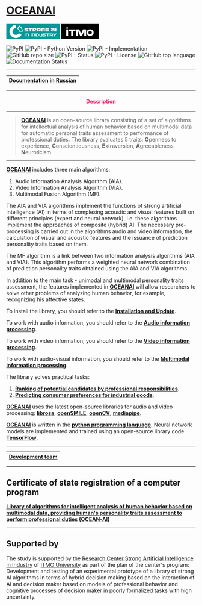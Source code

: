 # [OCEANAI](https://oceanai.readthedocs.io/en/latest/)

[![SAI](./docs/source/_static/badges/SAI_badge_flat.svg)](https://sai.itmo.ru/)
[![ITMO](./docs/source/_static/badges/ITMO_badge_flat.svg)](https://en.itmo.ru/en/)

![PyPI](https://img.shields.io/pypi/v/oceanai)
![PyPI - Python Version](https://img.shields.io/pypi/pyversions/oceanai)
![PyPI - Implementation](https://img.shields.io/pypi/implementation/oceanai)
![GitHub repo size](https://img.shields.io/github/repo-size/dmitryryumin/oceanai)
![PyPI - Status](https://img.shields.io/pypi/status/oceanai)
![PyPI - License](https://img.shields.io/pypi/l/oceanai)
![GitHub top language](https://img.shields.io/github/languages/top/dmitryryumin/oceanai)
![Documentation Status](https://readthedocs.org/projects/oceanai/badge/?version=latest)

---

| [Documentation in Russian](https://oceanai.readthedocs.io/ru/latest/index.html) |
|---------------------------------------------------------------------------------|

---

<h4 align="center"><span style="color:#EC256F;">Description</span></h4>

---

>  **[OCEANAI](https://oceanai.readthedocs.io/en/latest/)** is an open-source library consisting of a set of algorithms for intellectual analysis of human behavior based on multimodal data for automatic personal traits assessment to performance of professional duties. The library evaluates 5 traits: **O**penness to experience, **C**onscientiousness, **E**xtraversion, **A**greeableness, **N**euroticism.

---

**[OCEANAI](https://oceanai.readthedocs.io/en/latest/)** includes three main algorithms:

1. Audio Information Analysis Algorithm (AIA).
2. Video Information Analysis Algorithm (VIA).
3. Multimodal Fusion Algorithm (MF).

The AIA and VIA algorithms implement the functions of strong artificial intelligence (AI) in terms of complexing acoustic and visual features built on different principles (expert and neural network), i.e. these algorithms implement the approaches of composite (hybrid) AI. The necessary pre-processing is carried out in the algorithms audio and video information, the calculation of visual and acoustic features and the issuance of prediction personality traits based on them.

The MF algorithm is a link between two information analysis algorithms (AIA and VIA). This algorithm performs a weighted neural network combination of prediction personality traits obtained using the AIA and VIA algorithms.

In addition to the main task - unimodal and multimodal personality traits assessment, the features implemented in **[OCEANAI](https://oceanai.readthedocs.io/en/latest/)** will allow researchers to solve other problems of analyzing human behavior, for example, recognizing his affective states.

To install the library, you should refer to the **[Installation and Update](https://oceanai.readthedocs.io/en/latest/user_guide/installation.html#id2)**.

To work with audio information, you should refer to the **[Audio information processing](https://oceanai.readthedocs.io/en/latest/user_guide/samples/audio.html)**.

To work with video information, you should refer to the **[Video information processing](https://oceanai.readthedocs.io/en/latest/user_guide/samples/video.html)**.

To work with audio-visual information, you should refer to the **[Multimodal information processing](https://oceanai.readthedocs.io/en/latest/user_guide/samples/multimodal.html)**.

The library solves practical tasks:

1. **[Ranking of potential candidates by professional responsibilities](https://oceanai.readthedocs.io/en/latest/user_guide/notebooks/Pipeline_practical_task_1.html)**.
2. **[Predicting consumer preferences for industrial goods](https://oceanai.readthedocs.io/en/latest/user_guide/notebooks/Pipeline_practical_task_2.html)**.

**[OCEANAI](https://oceanai.readthedocs.io/en/latest/)** uses the latest open-source libraries for audio and video processing: **[librosa](https://librosa.org/)**, **[openSMILE](https://audeering.github.io/opensmile-python/)**, **[openCV](https://pypi.org/project/opencv-python/)**, **[mediapipe](https://google.github.io/mediapipe/getting_started/python)**.

**[OCEANAI](https://oceanai.readthedocs.io/en/latest/)** is written in the **[python programming language](https://www.python.org/)**. Neural network models are implemented and trained using an open-source library code **[TensorFlow](https://www.tensorflow.org/)**.

---

| [Development team](https://oceanai.readthedocs.io/en/latest/about.html) |
|-------------------------------------------------------------------------|

---

## Certificate of state registration of a computer program

**[Library of algorithms for intelligent analysis of human behavior based on multimodal data, providing human's personality traits assessment to perform professional duties (OCEAN-AI)](https://new.fips.ru/registers-doc-view/fips_servlet?DB=EVM&DocNumber=2023613724&TypeFile=html)**

---

## Supported by
The study is supported by the [Research Center Strong Artificial Intelligence in Industry](https://sai.itmo.ru/) 
of [ITMO University](https://en.itmo.ru/) as part of the plan of the center's program: Development and testing of an experimental prototype of a library of strong AI algorithms in terms of hybrid decision making based on the interaction of AI and decision maker based on models of professional behavior and cognitive processes of decision maker in poorly formalized tasks with high uncertainty.
